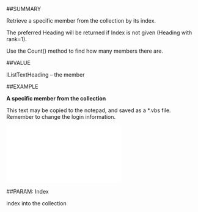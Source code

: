 
##SUMMARY


Retrieve a specific member from the collection by its index. 

The preferred Heading will be returned if Index is not given (Heading with rank=1). 

Use the Count() method to find how many members there are. 



##VALUE

IListTextHeading – the member


##EXAMPLE

**A specific member from the collection**

This text may be copied to the notepad, and saved as a *.vbs file. Remember to change the login information.

![](..\..\Examples\vbs\IListTextHeadings.Item.vbs.txt)


##PARAM: Index

index into the collection

